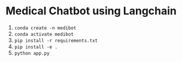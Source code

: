 # Medical Chatbot using Langchain


1. `conda create -n medibot`
2. `conda activate medibot`
3. `pip install -r requirements.txt`
4. `pip install -e .`
5. `python app.py`